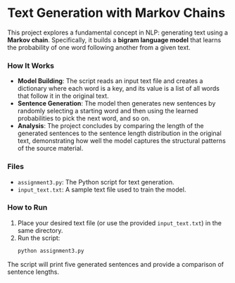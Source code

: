 # Text Generation with Markov Chains

This project explores a fundamental concept in NLP: generating text using a **Markov chain**. Specifically, it builds a **bigram language model** that learns the probability of one word following another from a given text.

### **How It Works**

-   **Model Building**: The script reads an input text file and creates a dictionary where each word is a key, and its value is a list of all words that follow it in the original text.
-   **Sentence Generation**: The model then generates new sentences by randomly selecting a starting word and then using the learned probabilities to pick the next word, and so on.
-   **Analysis**: The project concludes by comparing the length of the generated sentences to the sentence length distribution in the original text, demonstrating how well the model captures the structural patterns of the source material.

### **Files**

-   `assignment3.py`: The Python script for text generation.
-   `input_text.txt`: A sample text file used to train the model.

### **How to Run**

1.  Place your desired text file (or use the provided `input_text.txt`) in the same directory.
2.  Run the script:
    ```bash
    python assignment3.py
    ```

The script will print five generated sentences and provide a comparison of sentence lengths.
